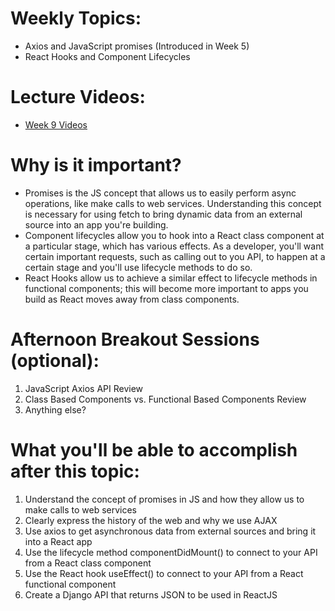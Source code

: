# Weekly Topics:
- Axios and JavaScript promises (Introduced in Week 5)
- React Hooks and Component Lifecycles

# Lecture Videos:
- [Week 9 Videos](https://www.youtube.com/watch?v=ncIbjV3INZE&list=PLu0CiQ7bzwESS9BU10Ut5r2MprRmrDbsk)

# Why is it important?
- Promises is the JS concept that allows us to easily perform async operations, like make calls to web services. Understanding this concept is necessary for using fetch to bring dynamic data from an external source into an app you're building.
- Component lifecycles allow you to hook into a React class component at a particular stage, which has various effects. As a developer, you'll want certain important requests, such as calling out to you API, to happen at a certain stage and you'll use lifecycle methods to do so.
- React Hooks allow us to achieve a similar effect to lifecycle methods in functional components; this will become more important to apps you build as React moves away from class components.

# Afternoon Breakout Sessions (optional):
1. JavaScript Axios API Review
2. Class Based Components vs. Functional Based Components Review
3. Anything else?

# What you'll be able to accomplish after this topic:
1. Understand the concept of promises in JS and how they allow us to make calls to web services
2. Clearly express the history of the web and why we use AJAX
3. Use axios to get asynchronous data from external sources and bring it into a React app
4. Use the lifecycle method componentDidMount() to connect to your API from a React class component
5. Use the React hook useEffect() to connect to your API from a React functional component
6. Create a Django API that returns JSON to be used in ReactJS
